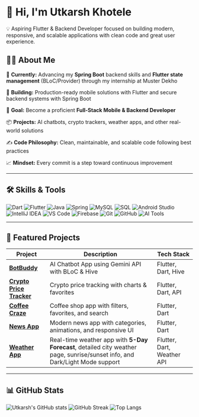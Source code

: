 # 👋 Hi, I'm Utkarsh Khotele

💡 Aspiring Flutter & Backend Developer focused on building modern, responsive, and scalable applications with clean code and great user experience.

## 🧑‍💻 About Me

🌱 **Currently:** Advancing my **Spring Boot** backend skills and **Flutter state management** (BLoC/Provider) through my internship at Muster Dekho  

🚀 **Building:** Production-ready mobile solutions with Flutter and secure backend systems with Spring Boot  

🎯 **Goal:** Become a proficient **Full-Stack Mobile & Backend Developer**  

📦 **Projects:** AI chatbots, crypto trackers, weather apps, and other real-world solutions  

✍ **Code Philosophy:** Clean, maintainable, and scalable code following best practices  

📈 **Mindset:** Every commit is a step toward continuous improvement   

 ---

## 🛠 Skills & Tools  

![Dart](https://img.shields.io/badge/Dart-%230175C2.svg?style=for-the-badge&logo=dart&logoColor=white)
![Flutter](https://img.shields.io/badge/Flutter-%2302569B.svg?style=for-the-badge&logo=flutter&logoColor=white)
![Java](https://img.shields.io/badge/Java-%23ED8B00.svg?style=for-the-badge&logo=openjdk&logoColor=white)
![Spring](https://img.shields.io/badge/Spring-%236DB33F.svg?style=for-the-badge&logo=spring&logoColor=white)
![MySQL](https://img.shields.io/badge/MySQL-%234479A1.svg?style=for-the-badge&logo=mysql&logoColor=white)
![SQL](https://img.shields.io/badge/SQL-%23025E8C.svg?style=for-the-badge&logo=database&logoColor=white)
![Android Studio](https://img.shields.io/badge/Android%20Studio-%233DDC84.svg?style=for-the-badge&logo=androidstudio&logoColor=white)
![IntelliJ IDEA](https://img.shields.io/badge/IntelliJ%20IDEA-%23000000.svg?style=for-the-badge&logo=intellijidea&logoColor=white)
![VS Code](https://img.shields.io/badge/VS%20Code-%23007ACC.svg?style=for-the-badge&logo=visualstudiocode&logoColor=white)
![Firebase](https://img.shields.io/badge/Firebase-%23FFCA28.svg?style=for-the-badge&logo=firebase&logoColor=black)
![Git](https://img.shields.io/badge/Git-%23F05033.svg?style=for-the-badge&logo=git&logoColor=white)
![GitHub](https://img.shields.io/badge/GitHub-%23121011.svg?style=for-the-badge&logo=github&logoColor=white)
![AI Tools](https://img.shields.io/badge/AI%20Tools-%23FF6F00.svg?style=for-the-badge&logo=openai&logoColor=white)

---

## 📌 Featured Projects  
| Project | Description | Tech Stack |
|---------|-------------|------------|
| [**BotBuddy**](https://github.com/Utkarshkhotele/BotBuddy) | AI Chatbot App using Gemini API with BLoC & Hive | Flutter, Dart, Hive |
| [**Crypto Price Tracker**](https://github.com/Utkarshkhotele/CryptoPriceTracker) | Crypto price tracking with charts & favorites | Flutter, Dart, API |
| [**Coffee Craze**](https://github.com/Utkarshkhotele/Coffee-Craze) | Coffee shop app with filters, favorites, and search | Flutter, Dart |
| [**News App**](https://github.com/Utkarshkhotele/NEWS-APP) | Modern news app with categories, animations, and responsive UI | Flutter, Dart |
| [**Weather App**](https://github.com/Utkarshkhotele/weather_app) | Real-time weather app with **5-Day Forecast**, detailed city weather page, sunrise/sunset info, and Dark/Light Mode support | Flutter, Dart, Weather API |

---
## 📊 GitHub Stats 

![Utkarsh's GitHub stats](https://github-readme-stats.vercel.app/api?username=Utkarshkhotele&show_icons=true&theme=default)
![GitHub Streak](https://github-readme-streak-stats.herokuapp.com/?user=Utkarshkhotele)
![Top Langs](https://github-readme-stats.vercel.app/api/top-langs/?username=Utkarshkhotele&layout=compact&theme=default)
